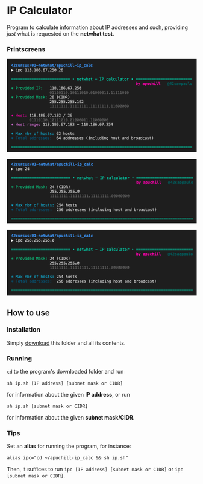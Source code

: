 # IP Calculator

Program to calculate information about IP addresses and such, providing _just_ what is requested on the **netwhat test**.

### Printscreens

![Program printscreen - IP address information](./print1.png)

![Program printscreen - CIDR information](./print2.png)

![Program printscreen - subnet mask information](./print3.png)

## How to use

### Installation

Simply [download](https://minhaskamal.github.io/DownGit/#/home?url=https://github.com/appinha/42cursus/tree/master/01-netwhat/apuchill-ip_calc) this folder and all its contents.

### Running

`cd` to the program's downloaded folder and run
```
sh ip.sh [IP address] [subnet mask or CIDR]
```
for information about the given **IP address**, or run
```
sh ip.sh [subnet mask or CIDR]
```
for information about the given **subnet mask/CIDR**.

### Tips

Set an **alias** for running the program, for instance:
```
alias ipc="cd ~/apuchill-ip_calc && sh ip.sh"
```
Then, it suffices to run `ipc [IP address] [subnet mask or CIDR]` or `ipc [subnet mask or CIDR]`.
